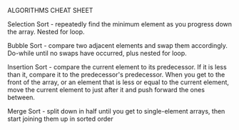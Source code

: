 ALGORITHMS CHEAT SHEET

Selection Sort - repeatedly find the minimum element as you progress down the array. Nested for loop.

Bubble Sort - compare two adjacent elements and swap them accordingly. Do-while until no swaps have occurred, plus nested for loop.

Insertion Sort - compare the current element to its predecessor. If it is less than it, compare it to the predecessor's predecessor. When you get to the front of the array, or an element that is less or equal to the current element, move the current element to just after it and push forward the ones between.

Merge Sort - split down in half until you get to single-element arrays, then start joining them up in sorted order
